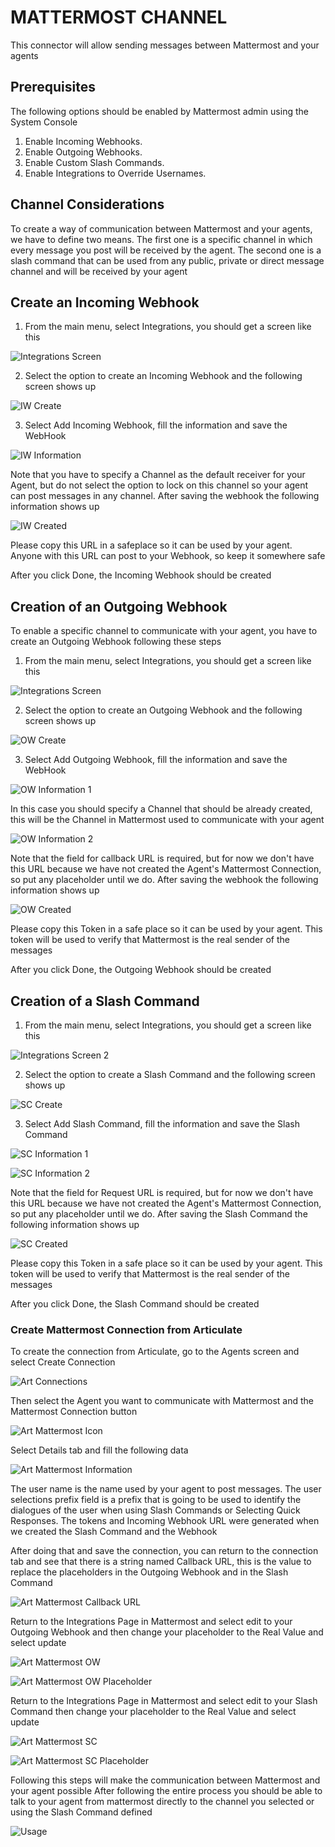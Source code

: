 # MATTERMOST CHANNEL

This connector will allow sending messages between Mattermost and your agents

## Prerequisites

The following options should be enabled by Mattermost admin using the System Console
1. Enable Incoming Webhooks.
2. Enable Outgoing Webhooks.
3. Enable Custom Slash Commands.
4. Enable Integrations to Override Usernames.

## Channel Considerations

To create a way of communication between Mattermost and your agents, we have to define two means. The first one is a specific channel in which every message you post will be received by the agent. The second one is a slash command that can be used from any public, private or direct message channel and will be received by your agent

## Create an Incoming Webhook

1. From the main menu, select Integrations, you should get a screen like this

![Integrations Screen](https://github.com/samtecspg/articulate/blob/master/api/lib/channels/mattermost/screenshots/1%20-%205%20-%2010%20Integrations%20Screen.png)

2. Select the option to create an Incoming Webhook and the following screen shows up

![IW Create](https://github.com/samtecspg/articulate/blob/master/api/lib/channels/mattermost/screenshots/2%20-%20Incoming%20Webhook%20Create.png)

3. Select Add Incoming Webhook, fill the information and save the WebHook

![IW Information](https://github.com/samtecspg/articulate/blob/master/api/lib/channels/mattermost/screenshots/3%20-%20Incoming%20Webhook%20Information.png)

Note that you have to specify a Channel as the default receiver for your Agent, but do not select the option to lock on this channel so your agent can post messages in any channel. After saving the webhook the following information shows up

![IW Created](https://github.com/samtecspg/articulate/blob/master/api/lib/channels/mattermost/screenshots/4%20-%20Incoming%20Webhook%20Created.png)

Please copy this URL in a safeplace so it can be used by your agent. Anyone with this URL can post to your Webhook, so keep it somewhere safe

After you click Done, the Incoming Webhook should be created

## Creation of an Outgoing Webhook

To enable a specific channel to communicate with your agent, you have to create an Outgoing Webhook following these steps

1. From the main menu, select Integrations, you should get a screen like this

![Integrations Screen](https://github.com/samtecspg/articulate/blob/master/api/lib/channels/mattermost/screenshots/1%20-%205%20-%2010%20Integrations%20Screen.png)

2. Select the option to create an Outgoing Webhook and the following screen shows up

![OW Create](https://github.com/samtecspg/articulate/blob/master/api/lib/channels/mattermost/screenshots/6%20-%20Outgoing%20Webhook%20Create.png)

3. Select Add Outgoing Webhook, fill the information and save the WebHook

![OW Information 1](https://github.com/samtecspg/articulate/blob/master/api/lib/channels/mattermost/screenshots/7%20-%20Outgoing%20Webhook%20Information%201.png)

In this case you should specify a Channel that should be already created, this will be the Channel in Mattermost used to communicate with your agent

![OW Information 2](https://github.com/samtecspg/articulate/blob/master/api/lib/channels/mattermost/screenshots/8%20-%20Outgoing%20Webhook%20Information%202.png)

Note that the field for callback URL is required, but for now we don't have this URL because we have not created the Agent's Mattermost Connection, so put any placeholder until we do. After saving the webhook the following information shows up

![OW Created](https://github.com/samtecspg/articulate/blob/master/api/lib/channels/mattermost/screenshots/9%20-%20Outgoing%20Webhook%20Created.png)

Please copy this Token in a safe place so it can be used by your agent. This token will be used to verify that Mattermost is the real sender of the messages

After you click Done, the Outgoing Webhook should be created

## Creation of a Slash Command

1. From the main menu, select Integrations, you should get a screen like this

![Integrations Screen 2](https://github.com/samtecspg/articulate/blob/master/api/lib/channels/mattermost/screenshots/1%20-%205%20-%2010%20Integrations%20Screen.png)

2. Select the option to create a Slash Command and the following screen shows up

![SC Create](https://github.com/samtecspg/articulate/blob/master/api/lib/channels/mattermost/screenshots/11%20-%20Slash%20Command%20Create.png)

3. Select Add Slash Command, fill the information and save the Slash Command

![SC Information 1](https://github.com/samtecspg/articulate/blob/master/api/lib/channels/mattermost/screenshots/12%20-%20Slash%20Command%20Information%201.png)

![SC Information 2](https://github.com/samtecspg/articulate/blob/master/api/lib/channels/mattermost/screenshots/13%20-%20Slash%20Command%20Information%202.png)

Note that the field for Request URL is required, but for now we don't have this URL because we have not created the Agent's Mattermost Connection, so put any placeholder until we do. After saving the Slash Command the following information shows up

![SC Created](https://github.com/samtecspg/articulate/blob/master/api/lib/channels/mattermost/screenshots/14%20-%20Slash%20Command%20Created.png)

Please copy this Token in a safe place so it can be used by your agent. This token will be used to verify that Mattermost is the real sender of the messages

After you click Done, the Slash Command should be created

### Create Mattermost Connection from Articulate

To create the connection from Articulate, go to the Agents screen and select Create Connection

![Art Connections](https://github.com/samtecspg/articulate/blob/master/api/lib/channels/mattermost/screenshots/15%20-%20Articulate%20Connection%20Create.png)

Then select the Agent you want to communicate with Mattermost and the Mattermost Connection button

![Art Mattermost Icon](https://github.com/samtecspg/articulate/blob/master/api/lib/channels/mattermost/screenshots/16%20-%20Articulate%20Mattermost%20Icon.png)

Select Details tab and fill the following data

![Art Mattermost Information](https://github.com/samtecspg/articulate/blob/master/api/lib/channels/mattermost/screenshots/17%20-%20Articulate%20Mattermost%20Information.png)

The user name is the name used by your agent to post messages. The user selections prefix field is a prefix that is going to be used to identify the dialogues of the user when using Slash Commands or Selecting Quick Responses.
The tokens and Incoming Webhook URL were generated when we created the Slash Command and the Webhook 

After doing that and save the connection, you can return to the connection tab and see that there is a string named Callback URL, this is the value to replace the placeholders in the Outgoing Webhook and in the Slash Command

![Art Mattermost Callback URL](https://github.com/samtecspg/articulate/blob/master/api/lib/channels/mattermost/screenshots/18%20-%20Articulate%20Callback%20URL%20Placeholder.png)

Return to the Integrations Page in Mattermost and select edit to your Outgoing Webhook and then change your placeholder to the Real Value and select update

![Art Mattermost OW](https://github.com/samtecspg/articulate/blob/master/api/lib/channels/mattermost/screenshots/19%20-%20Articulate%20OW%20Edit.png)

![Art Mattermost OW Placeholder](https://github.com/samtecspg/articulate/blob/master/api/lib/channels/mattermost/screenshots/20%20-%20Articulate%20OW%20placeholder%20change.png)

Return to the Integrations Page in Mattermost and select edit to your Slash Command then change your placeholder to the Real Value and select update

![Art Mattermost SC](https://github.com/samtecspg/articulate/blob/master/api/lib/channels/mattermost/screenshots/21%20-%20Articulate%20SC%20Edit.png)

![Art Mattermost SC Placeholder](https://github.com/samtecspg/articulate/blob/master/api/lib/channels/mattermost/screenshots/22%20-%20Articulate%20SC%20placeholder%20change.png)

Following this steps will make the communication between Mattermost and your agent possible
After following the entire process you should be able to talk to your agent from mattermost directly to the channel you selected or using the Slash Command defined

![Usage](https://github.com/samtecspg/articulate/blob/master/api/lib/channels/mattermost/screenshots/23%20-%20Articulate%20Mattermost%20Use.png)



